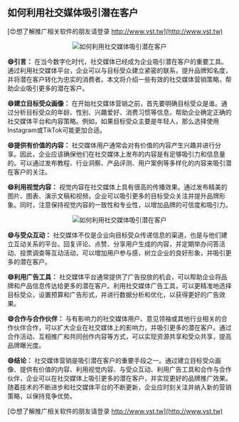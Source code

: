 ## **如何利用社交媒体吸引潜在客户**

[😍想了解推广相关软件的朋友请登录 http://www.vst.tw](http://www.vst.tw)

 <center><img src="https://vst.tw/MP4/tuiguang/png/2.png" alt="如何利用社交媒体吸引潜在客户"></center>

**😄引言：**
在当今数字化时代，社交媒体已经成为企业吸引潜在客户的重要工具。通过利用社交媒体平台，企业可以与目标受众建立紧密的联系，提升品牌知名度，并将潜在客户转化为忠实的消费者。本文将介绍一些有效的社交媒体营销策略，帮助企业吸引更多的潜在客户。

**😄建立目标受众画像：**
在开始社交媒体营销之前，首先要明确目标受众是谁。通过分析目标受众的年龄、性别、兴趣爱好、消费习惯等信息，帮助企业确定正确的社交媒体平台和内容策略。例如，如果目标受众主要是年轻人，那么选择使用Instagram或TikTok可能更加合适。

**😄提供有价值的内容：**
社交媒体用户通常会对有价值的内容产生兴趣并进行分享。因此，企业应该确保他们在社交媒体上发布的内容是有足够吸引力和信息量的。可以通过发布教程、行业洞察、产品评测、用户案例等多样化的内容来吸引潜在客户的关注。

**😄利用视觉内容：**
视觉内容在社交媒体上具有很高的传播效果。通过发布精美的图片、图表、演示文稿和视频，企业可以吸引更多的目标受众关注并提升品牌形象。同时，注意保持视觉内容的一致性和专业性，以增加品牌的可信度和吸引力。

 <center><img src="https://vst.tw/MP4/tuiguang/png/8.png" alt="如何利用社交媒体吸引潜在客户"></center>

**😄与受众互动：**
社交媒体不仅是企业向目标受众传递信息的渠道，也是与他们建立互动关系的平台。回复评论、点赞、分享用户生成的内容，并定期举办问答活动、投票调查等互动活动，可以增加用户参与感，树立企业的良好形象，并吸引更多的潜在客户。

**😄利用广告工具：**
社交媒体平台通常提供了广告投放的机会，可以帮助企业将品牌和产品信息传达给更多的潜在客户。利用社交媒体广告工具，可以更精准地选择目标受众，设置预算和广告形式，并进行数据分析和优化，以获得更好的广告效果。

**😄合作与合作伙伴：**
与有影响力的社交媒体用户、意见领袖或其他行业相关的合作伙伴合作，可以扩大企业在社交媒体上的影响力，并吸引更多的潜在客户。通过合作活动、互相推广和共同创作内容等方式，可以实现资源共享和受众共享，提高品牌曝光度。

**😄结论：**
社交媒体营销是吸引潜在客户的重要手段之一。通过建立目标受众画像、提供有价值的内容、利用视觉内容、与受众互动、利用广告工具和合作与合作伙伴，企业可以在社交媒体上吸引更多的潜在客户，并实现更好的品牌推广效果。随着技术的不断进步和社交媒体平台的不断更新，企业应时刻关注并纳入新的营销策略，以保持竞争优势。

[😍想了解推广相关软件的朋友请登录 http://www.vst.tw](http://www.vst.tw)



